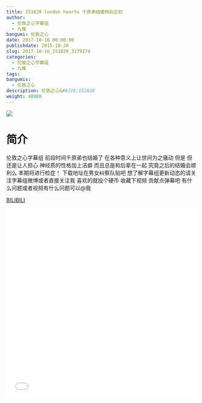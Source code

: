 ```yaml
---
title: 151020 london hearts 千原弟结婚特别企划
author: 
  - 伦敦之心字幕组
  - 九條
bangumi: 伦敦之心
date: 2017-10-16 00:00:00
publishdate: 2015-10-20
slug: 2017-10-16_151020_3179174
categories: 
  - 伦敦之心字幕组
  - 九條
tags: 
bangumis: 
  - 伦敦之心
description: 伦敦之心&#8226;151020
weight: 48980
---
```


![](https://i.imgur.com/reqPxKg.jpg)

# 简介  
伦敦之心字幕组 前段时间千原弟也结婚了 在各种意义上让世间为之骚动 但是 但还是让人担心 神经质的性格加上洁癖 而且总是和后辈在一起 究竟之后的结婚会顺利么  本期将进行检症！ 下载地址在男女纠察队贴吧 想了解字幕组更新动态的请关注字幕组微博或者直接关注我 喜欢的就投个硬币 收藏下视频 贡献点弹幕吧 有什么问题或者视频有什么问题可以@我

  [BILIBILI](https://www.bilibili.com/video/av3179174/)


<div class="vcontainer">  <iframe class='video' src="//www.bilibili.com/blackboard/player.html?aid=3179174" width="100%" height="500" frameborder="0" allowfullscreen="allowfullscreen"></iframe></div>
